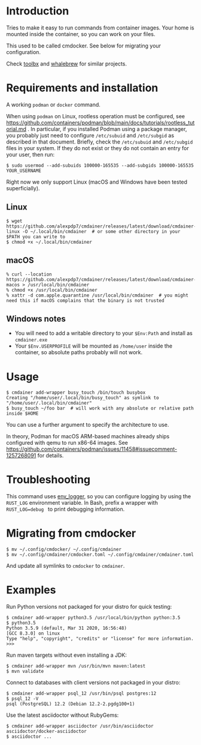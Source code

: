 # Introduction

Tries to make it easy to run commands from container images. Your home is mounted inside the container, so you can work on your files.

This used to be called cmdocker. See below for migrating your configuration.

Check [toolbx](https://containertoolbx.org) and [whalebrew](https://github.com/whalebrew/whalebrew) for similar projects.

# Requirements and installation

A working `podman` or `docker` command.

When using `podman` on Linux, rootless operation must be configured, see https://github.com/containers/podman/blob/main/docs/tutorials/rootless_tutorial.md .
In particular, if you installed Podman using a package manager, you probably just need to configure `/etc/subuid` and `/etc/subgid` as described in that document.
Briefly, check the `/etc/subuid` and `/etc/subgid` files in your system.
If they do not exist or they do not contain an entry for your user, then run:

```
$ sudo usermod --add-subuids 100000-165535 --add-subgids 100000-165535 YOUR_USERNAME
```

Right now we only support Linux (macOS and Windows have been tested superficially).

## Linux

```
$ wget https://github.com/alexpdp7/cmdainer/releases/latest/download/cmdainer-linux -O ~/.local/bin/cmdainer  # or some other directory in your $PATH you can write to
$ chmod +x ~/.local/bin/cmdainer
```

## macOS

```
% curl --location https://github.com/alexpdp7/cmdainer/releases/latest/download/cmdainer-macos > /usr/local/bin/cmdainer
% chmod +x /usr/local/bin/cmdainer
% xattr -d com.apple.quarantine /usr/local/bin/cmdainer  # you might need this if macOS complains that the binary is not trusted
```

## Windows notes

* You will need to add a writable directory to your `$Env:Path` and install as `cmdainer.exe`
* Your `$Env.USERPROFILE` will be mounted as `/home/user` inside the container, so absolute paths probably will not work.

# Usage

```
$ cmdainer add-wrapper busy_touch /bin/touch busybox
Creating "/home/user/.local/bin/busy_touch" as symlink to "/home/user/.local/bin/cmdainer"
$ busy_touch ~/foo bar  # will work with any absolute or relative path inside $HOME
```

You can use a further argument to specify the architecture to use.

In theory, Podman for macOS ARM-based machines already ships configured with qemu to run x86-64 images.
See https://github.com/containers/podman/issues/11458#issuecomment-1257268091 for details.

# Troubleshooting

This command uses [env_logger](https://github.com/rust-cli/env_logger/), so you can configure logging by using the `RUST_LOG` environment variable.
In Bash, prefix a wrapper with `RUST_LOG=debug ` to print debugging information.

# Migrating from cmdocker

```
$ mv ~/.config/cmdocker/ ~/.config/cmdainer
$ mv ~/.config/cmdainer/cmdocker.toml ~/.config/cmdainer/cmdainer.toml
```

And update all symlinks to `cmdocker` to `cmdainer`.

# Examples

Run Python versions not packaged for your distro for quick testing:

```
$ cmdainer add-wrapper python3.5 /usr/local/bin/python python:3.5
$ python3.5
Python 3.5.9 (default, Mar 31 2020, 16:56:48) 
[GCC 8.3.0] on linux
Type "help", "copyright", "credits" or "license" for more information.
>>>
```

Run maven targets without even installing a JDK:

```
$ cmdainer add-wrapper mvn /usr/bin/mvn maven:latest
$ mvn validate
```

Connect to databases with client versions not packaged in your distro:

```
$ cmdainer add-wrapper psql_12 /usr/bin/psql postgres:12
$ psql_12 -V
psql (PostgreSQL) 12.2 (Debian 12.2-2.pgdg100+1)
```

Use the latest asciidoctor without RubyGems:

```
$ cmdainer add-wrapper asciidoctor /usr/bin/asciidoctor asciidoctor/docker-asciidoctor
$ asciidoctor ...
```
